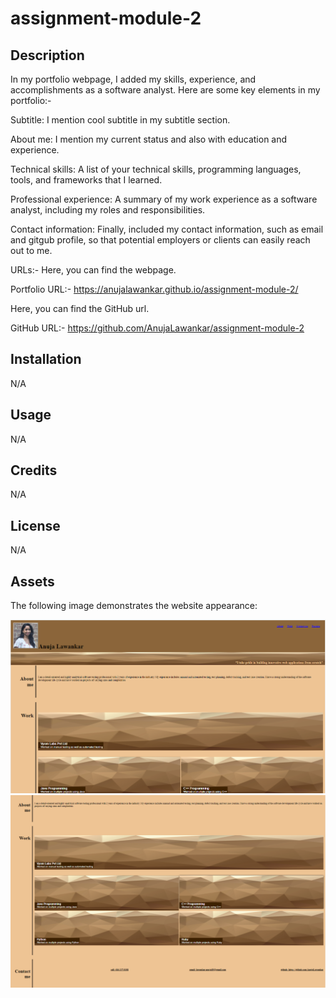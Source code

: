 # assignment-module-2


## Description
 In my portfolio webpage, I added my skills, experience, and accomplishments as a software analyst. Here are some key elements in my portfolio:-

Subtitle: I mention cool subtitle in my subtitle section.

About me: I mention my current status and also with education and experience.

Technical skills: A list of your technical skills, programming languages, tools, and frameworks that I learned.

Professional experience: A summary of my work experience as a software analyst, including my roles and responsibilities.


Contact information: Finally, included my contact information, such as email and gitgub profile, so that potential employers or clients can easily reach out to me.


URLs:-
Here, you can find the webpage.

Portfolio URL:-  https://anujalawankar.github.io/assignment-module-2/


Here, you can find the GitHub url.

GitHub URL:-    https://github.com/AnujaLawankar/assignment-module-2

## Installation

N/A

## Usage

N/A

## Credits

N/A

## License

N/A

## Assets

The following image demonstrates the website appearance:

![Website](./assets/images/screenshot1.png)
![Website](./assets/images/screenshot2.png)

